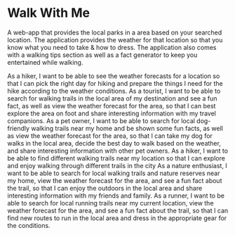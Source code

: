 # Walk With Me

A web-app that provides the local parks in a area based on your searched location. The application provides the weather for that location so that you know what you need to take & how to dress. The application also comes with a walking tips section as well as a fact generator to keep you entertained while walking.




As a hiker, I want to be able to see the weather forecasts for a location so that I can pick the right day for hiking and 
prepare the things I need for the hike according to the weather conditions.
As a tourist, I want to be able to search for walking trails in the local area of my destination and see a fun fact, as well as view 
the weather forecast for the area, so that I can best explore the area on foot and share interesting information with my travel companions.
As a pet owner, I want to be able to search for local dog-friendly walking trails near my home and be shown some fun facts, as well as view the weather forecast for the area, so that I can take my dog for walks in the local area, decide the best day to walk based on the weather, and share interesting information with other pet owners.
As a hiker, I want to be able to find different walking trails near my location so that I can explore and enjoy walking through different trails in the city
As a nature enthusiast, I want to be able to search for local walking trails and nature reserves near my home, view the weather forecast for the area, and see a fun fact about the trail, so that I can enjoy the outdoors in the local area and share interesting information with my friends and family.
As a runner, I want to be able to search for local running trails near my current location, view the weather forecast for the area, and see a fun fact about the trail, so that I can find new routes to run in the local area and dress in the appropriate gear for the conditions.



